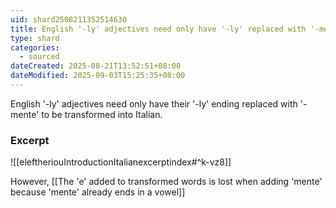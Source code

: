 ```yaml
---
uid: shard2508211352514630
title: English '-ly' adjectives need only have '-ly' replaced with '-mente' to transform to Italian
type: shard
categories:
  - sourced
dateCreated: 2025-08-21T13:52:51+08:00
dateModified: 2025-09-03T15:25:35+08:00
---
```

English '-ly' adjectives need only have their '-ly' ending replaced with '-mente' to be transformed into Italian.

### Excerpt
![[eleftheriouIntroductionItalianexcerptindex#^k-vz8]]


However, [[The 'e' added to transformed words is lost when adding 'mente' because 'mente' already ends in a vowel]]